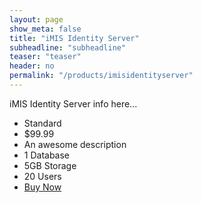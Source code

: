 ```yaml
---
layout: page
show_meta: false
title: "iMIS Identity Server"
subheadline: "subheadline"
teaser: "teaser"
header: no
permalink: "/products/imisidentityserver"
---
```


iMIS Identity Server info here...


<ul class="pricing-table">
  <li class="title">Standard</li>
  <li class="price">$99.99</li>
  <li class="description">An awesome description</li>
  <li class="bullet-item">1 Database</li>
  <li class="bullet-item">5GB Storage</li>
  <li class="bullet-item">20 Users</li>
  <li class="cta-button"><a class="button" href="#">Buy Now</a></li>
</ul>